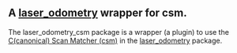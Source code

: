 A [laser_odometry](https://github.com/artivis/laser_odometry) wrapper for csm.
---

The laser_odometry_csm package is a wrapper (a plugin) to use the [C(canonical) Scan Matcher (csm)](https://github.com/AndreaCensi/csm) in the [laser_odometry](https://github.com/artivis/laser_odometry) package.
